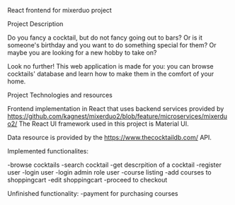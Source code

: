 
React frontend for mixerduo project

Project Description

Do you fancy a cocktail, but do not fancy going out to bars? Or is it someone's birthday and you want to do something special for them? Or maybe you are looking for a new hobby to take on?

Look no further! This web application is made for you: you can browse cocktails' database and learn how to make them in the comfort of your home.

Project Technologies and resources

Frontend implementation in React that uses backend services provided by https://github.com/kagnest/mixerduo2/blob/feature/microservices/mixerduo2/
The React UI framework used in this project is Material UI.

Data resource is provided by the https://www.thecocktaildb.com/ API.


Implemented functionalites:

-browse cocktails 
-search cocktail 
-get descrpition of a cocktail 
-register user 
-login user 
-login admin role user 
-course listing 
-add courses to shoppingcart 
-edit shoppingcart 
-proceed to checkout

Unfinished functionality: 
-payment for purchasing courses


